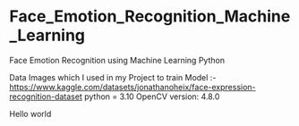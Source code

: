 # Face_Emotion_Recognition_Machine_Learning
Face Emotion Recognition using Machine Learning Python

Data Images which I used in my Project to train Model :-
https://www.kaggle.com/datasets/jonathanoheix/face-expression-recognition-dataset
python = 3.10
OpenCV version: 4.8.0

Hello world
